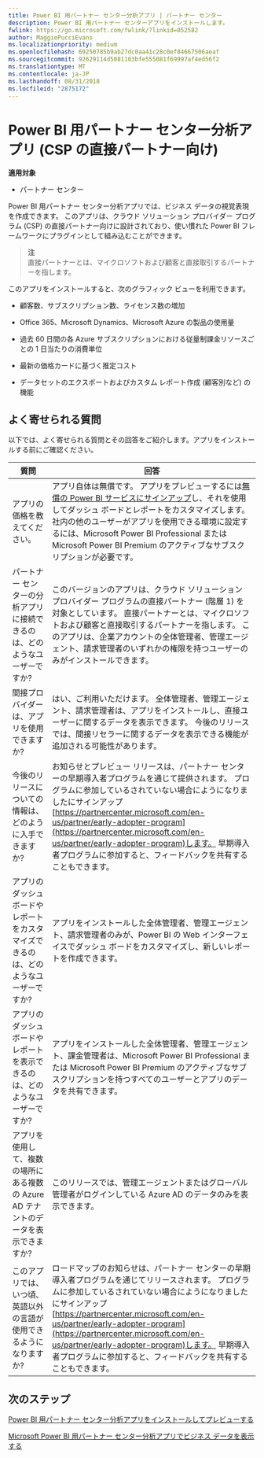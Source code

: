 ```yaml
---
title: Power BI 用パートナー センター分析アプリ | パートナー センター
description: Power BI 用パートナー センターアプリをインストールします。
fwlink: https://go.microsoft.com/fwlink/?linkid=852582
author: MaggiePucciEvans
ms.localizationpriority: medium
ms.openlocfilehash: 69250785b9ab27dc0aa41c28c0ef84667506aeaf
ms.sourcegitcommit: 92629114d5081103bfe555081f69997af4ed56f2
ms.translationtype: MT
ms.contentlocale: ja-JP
ms.lasthandoff: 08/31/2018
ms.locfileid: "2875172"
---
```

# <a name="partner-center-analytics-app-for-power-bi-direct-partners-in-csp"></a>Power BI 用パートナー センター分析アプリ (CSP の直接パートナー向け)

**適用対象**

- パートナー センター

Power BI 用パートナー センター分析アプリでは、ビジネス データの視覚表現を作成できます。 このアプリは、クラウド ソリューション プロバイダー プログラム (CSP) の直接パートナー向けに設計されており、使い慣れた Power BI フレームワークにプラグインとして組み込むことができます。 

>**注**<br>
直接パートナーとは、マイクロソフトおよび顧客と直接取引するパートナーを指します。 

このアプリをインストールすると、次のグラフィック ビューを利用できます。 

-   顧客数、サブスクリプション数、ライセンス数の増加

-   Office 365、Microsoft Dynamics、Microsoft Azure の製品の使用量

-   過去 60 日間の各 Azure サブスクリプションにおける従量制課金リソースごとの 1 日当たりの消費単位

-   最新の価格カードに基づく推定コスト

-   データセットのエクスポートおよびカスタム レポート作成 (顧客別など) の機能

## <a name="frequently-asked-questions"></a>よく寄せられる質問

以下では、よく寄せられる質問とその回答をご紹介します。アプリをインストールする前にご確認ください。 

| **質問** | **回答** |
| --- | ---------- |
| アプリの価格を教えてください。 | アプリ自体は無償です。 アプリをプレビューするには[無償の Power BI サービスにサインアップ](https://go.microsoft.com/fwlink/p/?linkid=845347)し、それを使用してダッシュ ボードとレポートをカスタマイズします。 社内の他のユーザーがアプリを使用できる環境に設定するには、Microsoft Power BI Professional または Microsoft Power BI Premium のアクティブなサブスクリプションが必要です。 |
| パートナー センターの分析アプリに接続できるのは、どのようなユーザーですか? | このバージョンのアプリは、クラウド ソリューション プロバイダー プログラムの直接パートナー (階層 1) を対象としています。 直接パートナーとは、マイクロソフトおよび顧客と直接取引するパートナーを指します。 このアプリは、企業アカウントの全体管理者、管理エージェント、請求管理者のいずれかの権限を持つユーザーのみがインストールできます。 |
| 間接プロバイダーは、アプリを使用できますか? | はい、ご利用いただけます。 全体管理者、管理エージェント、請求管理者は、アプリをインストールし、直接ユーザーに関するデータを表示できます。 今後のリリースでは、間接リセラーに関するデータを表示できる機能が追加される可能性があります。 |
| 今後のリリースについての情報は、どのように入手できますか? | お知らせとプレビュー リリースは、パートナー センターの早期導入者プログラムを通じて提供されます。 プログラムに参加しているされていない場合にようになりましたにサインアップ[https://partnercenter.microsoft.com/en-us/partner/early-adopter-program](https://partnercenter.microsoft.com/en-us/partner/early-adopter-program)します。 早期導入者プログラムに参加すると、フィードバックを共有することもできます。 |
| アプリのダッシュボードやレポートをカスタマイズできるのは、どのようなユーザーですか? | アプリをインストールした全体管理者、管理エージェント、請求管理者のみが、Power BI の Web インターフェイスでダッシュ ボードをカスタマイズし、新しいレポートを作成できます。 |
| アプリのダッシュボードやレポートを表示できるのは、どのようなユーザーですか? | アプリをインストールした全体管理者、管理エージェント、課金管理者は、Microsoft Power BI Professional または Microsoft Power BI Premium のアクティブなサブスクリプションを持つすべてのユーザーとアプリのデータを共有できます。 |
| アプリを使用して、複数の場所にある複数の Azure AD テナントのデータを表示できますか? | このリリースでは、管理エージェントまたはグローバル管理者がログインしている Azure AD のデータのみを表示できます。 | 
| このアプリでは、いつ頃、英語以外の言語が使用できるようになりますか? | ロードマップのお知らせは、パートナー センターの早期導入者プログラムを通じてリリースされます。 プログラムに参加しているされていない場合にようになりましたにサインアップ[https://partnercenter.microsoft.com/en-us/partner/early-adopter-program](https://partnercenter.microsoft.com/en-us/partner/early-adopter-program)します。 早期導入者プログラムに参加すると、フィードバックを共有することもできます。 | 



## <a name="next-steps"></a>次のステップ

[Power BI 用パートナー センター分析アプリをインストールしてプレビューする](power-bi-app-for-direct-partners-install.md)

[Microsoft Power BI 用パートナー センター分析アプリでビジネス データを表示する](power-bi-app-for-direct-partners-use.md)
